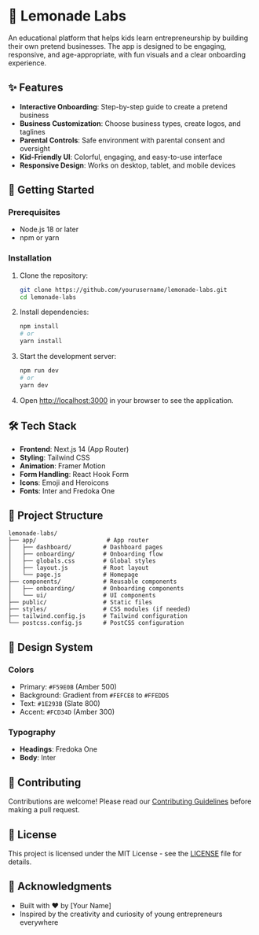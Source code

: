# 🍋 Lemonade Labs

An educational platform that helps kids learn entrepreneurship by building their own pretend businesses. The app is designed to be engaging, responsive, and age-appropriate, with fun visuals and a clear onboarding experience.

## ✨ Features

- **Interactive Onboarding**: Step-by-step guide to create a pretend business
- **Business Customization**: Choose business types, create logos, and taglines
- **Parental Controls**: Safe environment with parental consent and oversight
- **Kid-Friendly UI**: Colorful, engaging, and easy-to-use interface
- **Responsive Design**: Works on desktop, tablet, and mobile devices

## 🚀 Getting Started

### Prerequisites

- Node.js 18 or later
- npm or yarn

### Installation

1. Clone the repository:
   ```bash
   git clone https://github.com/yourusername/lemonade-labs.git
   cd lemonade-labs
   ```

2. Install dependencies:
   ```bash
   npm install
   # or
   yarn install
   ```

3. Start the development server:
   ```bash
   npm run dev
   # or
   yarn dev
   ```

4. Open [http://localhost:3000](http://localhost:3000) in your browser to see the application.

## 🛠 Tech Stack

- **Frontend**: Next.js 14 (App Router)
- **Styling**: Tailwind CSS
- **Animation**: Framer Motion
- **Form Handling**: React Hook Form
- **Icons**: Emoji and Heroicons
- **Fonts**: Inter and Fredoka One

## 📂 Project Structure

```
lemonade-labs/
├── app/                    # App router
│   ├── dashboard/         # Dashboard pages
│   ├── onboarding/        # Onboarding flow
│   ├── globals.css        # Global styles
│   ├── layout.js          # Root layout
│   └── page.js            # Homepage
├── components/            # Reusable components
│   ├── onboarding/        # Onboarding components
│   └── ui/                # UI components
├── public/                # Static files
├── styles/                # CSS modules (if needed)
├── tailwind.config.js     # Tailwind configuration
└── postcss.config.js      # PostCSS configuration
```

## 🎨 Design System

### Colors

- Primary: `#F59E0B` (Amber 500)
- Background: Gradient from `#FEFCE8` to `#FFEDD5`
- Text: `#1E293B` (Slate 800)
- Accent: `#FCD34D` (Amber 300)

### Typography

- **Headings**: Fredoka One
- **Body**: Inter

## 🤝 Contributing

Contributions are welcome! Please read our [Contributing Guidelines](CONTRIBUTING.md) before making a pull request.

## 📄 License

This project is licensed under the MIT License - see the [LICENSE](LICENSE) file for details.

## 🙏 Acknowledgments

- Built with ❤️ by [Your Name]
- Inspired by the creativity and curiosity of young entrepreneurs everywhere
